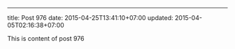---
title: Post 976
date: 2015-04-25T13:41:10+07:00
updated: 2015-04-05T02:16:38+07:00

This is content of post 976